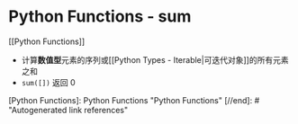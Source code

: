 # Python Functions - sum

[[Python Functions]]

* 计算**数值型**元素的序列或[[Python Types - Iterable|可迭代对象]]的所有元素之和
* `sum([])` 返回 0

[//begin]: # "Autogenerated link references for markdown compatibility"
[Python Functions]: Python Functions "Python Functions"
[//end]: # "Autogenerated link references"